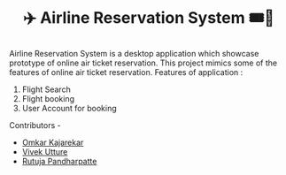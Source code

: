 # <p align="center">✈️ Airline Reservation System 🎟️🎫</p>
Airline Reservation System is a desktop application which showcase prototype of online air ticket reservation. This project mimics some of the features of online air ticket reservation.
Features of application :
1. Flight Search
2. Flight booking
3. User Account for booking


Contributors - 
 - [Omkar Kajarekar](https://github.com/omkarkajarekar)
 - [Vivek Utture](https://github.com/vivekutture)
 - [Rutuja Pandharpatte](https://github.com/RutujaPandharpatte)
